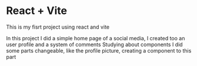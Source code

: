 # React + Vite

This is my fisrt project using react and vite

In this project I did a simple home page of a social media, I created too an user profile and a system of comments 
Studying about components I did some parts changeable, like the profile picture, creating a component to this part 
